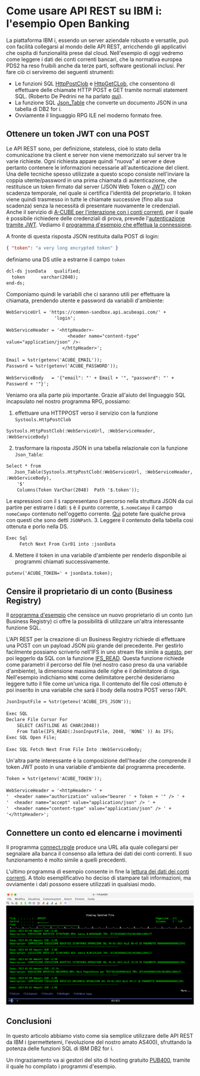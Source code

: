 # Come usare API REST su IBM i: l'esempio Open Banking
La piattaforma IBM i, essendo un server aziendale robusto e versatile, può con facilità collegarsi al mondo delle API REST, 
arricchendo gli applicativi che ospita di funzionalità prese dal cloud.
Nell'esempio di oggi vedremo come leggere i dati dei conti correnti bancari, che la normativa europea PDS2 ha reso fruibili 
anche da terze parti, software gestionali inclusi.
Per fare ciò ci serviremo dei seguenti strumenti:
* Le funzioni SQL [HttpPostClob](https://www.ibm.com/docs/en/i/7.3?topic=overview-httppostblob-httppostclob-scalar-functions) 
e [HttpGetCLob](https://www.ibm.com/docs/en/i/7.3?topic=overview-httpgetblob-httpgetclob-scalar-functions), che consentono di 
effettuare delle chiamate HTTP POST e GET tramite normali statement SQL. (Roberto De Pedrini ne ha parlato [qui](https://blog.faq400.com/it/database-db2-for-i/qsys2-http-functions-it/)).
* La funzione SQL [Json_Table](https://www.ibm.com/docs/en/i/7.3?topic=data-using-json-table) che converte un documento JSON in una tabella di DB2 for i.
* Ovviamente il linguaggio RPG ILE nel moderno formato free.
    
## Ottenere un token JWT con una POST
Le API REST sono, per definizione, stateless, cioè lo stato della comunicazione tra client e server non viene memorizzato sul server tra le varie richieste.
Ogni richiesta appare quindi "nuova" al server e deve pertanto contenere le informazioni necessarie all'autenticazione del client. 
Una delle tecniche spesso utilizzate a questo scopo consiste nell'inviare la coppia utente/password in una prima chiamata di autenticazione, 
che restituisce un token firmato dal server (JSON Web Token o [JWT](https://jwt.io/introduction)) con scadenza temporale, nel quale si certifica l'identità del proprietario. 
Il token viene quindi trasmesso in tutte le chiamate successive (fino alla sua scadenza) senza la necessità di presentare nuovamente le credenziali.
Anche il servizio di [A-CUBE per l'interazione con i conti correnti](https://docs.acubeapi.com/documentation/open-banking), 
per il quale è possibile richiedere delle credenziali di prova, prevede l'[autenticazione tramite JWT](https://docs.acubeapi.com/documentation/common/authentication/).
Vediamo il [programma d'esempio che effettua la connessione](getjwt.rpgle). 

A fronte di questa risposta JSON restituita dalla POST di login: 
```json
{ "token": "a very long encrypted token" }
```
definiamo una DS utile a estrarne il campo `token`
```rpgle
dcl-ds jsonData   qualified;
  token      varchar(2048);
end-ds;
```

Componiamo quindi le variabili che ci saranno utili per effettuare la chiamata, prendendo utente e password da variabili d'ambiente:
```rpgle
WebServiceUrl = 'https://common-sandbox.api.acubeapi.com/' +
                  'login';

WebServiceHeader = '<httpHeader>-
                       <header name="content-type" value="application/json" />-
                     </httpHeader>';

Email = %str(getenv('ACUBE_EMAIL'));
Password = %str(getenv('ACUBE_PASSWORD'));

WebServiceBody   = '{"email": "' + Email + '", "password": "' + Password + '"}';
```
Veniamo ora alla parte più importante. Grazie all'aiuto del linguaggio SQL incapsulato nel nostro programma RPG, possiamo:
1. effettuare una HTTPPOST verso il servizio con la funzione `Systools.HttpPostClob`
```rpgle
Systools.HttpPostClob(:WebServiceUrl, :WebServiceHeader, :WebServiceBody)
``` 
2. trasformare la risposta JSON in una tabella relazionale con la funzione `Json_Table`:
```rpgle
Select * from
   Json_Table(Systools.HttpPostClob(:WebServiceUrl, :WebServiceHeader, :WebServiceBody),
    '$'
    Columns(Token VarChar(2048)  Path '$.token'));
``` 
Le espressioni con il `$` rappresentano il percorso nella struttura JSON da cui partire per estrarre i dati: 
`$` è il punto corrente, `$.nomeCampo` il campo `nomeCampo` contenuto nell'oggetto corrente. [Qui](https://jsonpath.com/) potete fare qualche prova con
questi che sono detti `JSONPath`.
3. Leggere il contenuto della tabella così ottenuta e porlo nella DS.
```rpgle
Exec Sql
     Fetch Next From Csr01 into :jsonData
``` 
4. Mettere il token in una variabile d'ambiente per renderlo disponibile ai programmi chiamati successivamente.
```rpgle
putenv('ACUBE_TOKEN=' + jsonData.token);
``` 

## Censire il proprietario di un conto (Business Registry)
Il [programma d'esempio](createbr.rpgle) che censisce un nuovo proprietario di un conto (un Business Registry) ci offre la possibilità di utilizzare un'altra interessante funzione SQL.

L'API REST per la creazione di un Business Registry richiede di effettuare una POST con un payload JSON più grande del precedente. 
Per gestirlo facilmente possiamo scriverlo nell'IFS in uno stream file simile a [questo](br.json), 
per poi leggerlo da SQL con la funzione [IFS_READ](https://www.ibm.com/docs/en/i/7.3?topic=is-ifs-read-ifs-read-binary-ifs-read-utf8-table-functions).
Questa funzione richiede come parametri il percorso del file (nel nostro caso preso da una variabile d'ambiente), la dimensione massima delle righe 
e il delimitatore di riga. Nell'esempio indichiamo `NONE` come delimitatore perché desideriamo leggere tutto il file come un'unica riga.
Il contenuto del file così ottenuto è poi inserito in una variabile che sarà il body della nostra POST verso l'API.
```rpgle
JsonInputFile = %str(getenv('ACUBE_IFS_JSON'));

Exec SQL
Declare File Cursor For
    SELECT CAST(LINE AS CHAR(2048))
    From Table(IFS_READ(:JsonInputFile, 2048, 'NONE' )) As IFS;
Exec SQL Open File;

Exec SQL Fetch Next From File Into :WebServiceBody;    
```
Un'altra parte interessante è la composizione dell'header che comprende il token JWT posto in una variabile d'ambiente dal programma precedente.
```rpgle
Token = %str(getenv('ACUBE_TOKEN'));

WebServiceHeader = '<httpHeader> ' +
'  <header name="authorization" value="bearer ' + Token + '" /> ' +
'  <header name="accept" value="application/json" /> ' +
'  <header name="content-type" value="application/json" /> ' +
'</httpHeader>';
```
## Connettere un conto ed elencarne i movimenti
Il programma [connect.rpgle](connect.rpgle) produce una URL alla quale collegarsi per segnalare alla banca il consenso alla lettura dei dati dei conti correnti.
Il suo funzionamento è molto simile a quelli precedenti.

L'ultimo programma di esempio consente in fine la [lettura dei dati dei conti correnti](transacts.rpgle). 
A titolo esemplificativo ho deciso di stampare tali informazioni, ma ovviamente i dati possono essere utilizzati in qualsiasi modo.

![Print transactions](5250.png)

## Conclusioni

In questo articolo abbiamo visto come sia semplice utilizzare delle API REST da IBM i (permettetemi, l'evoluzione del nostro amato AS400), 
sfruttando la potenza delle funzioni SQL di IBM DB2 for i.

Un ringraziamento va ai gestori del sito di hosting gratuito [PUB400](https://pub400.com/), tramite il quale ho compilato i programmi d'esempio.